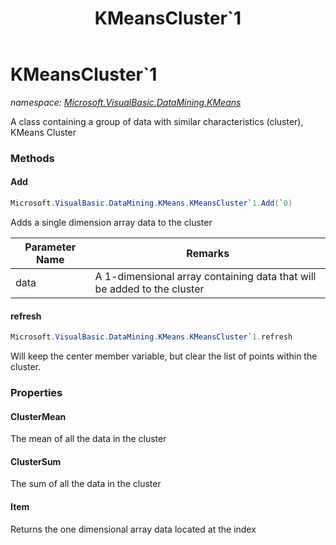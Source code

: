 ﻿---
title: KMeansCluster`1
---

# KMeansCluster`1
_namespace: [Microsoft.VisualBasic.DataMining.KMeans](N-Microsoft.VisualBasic.DataMining.KMeans.html)_

A class containing a group of data with similar characteristics (cluster), KMeans Cluster



### Methods

#### Add
```csharp
Microsoft.VisualBasic.DataMining.KMeans.KMeansCluster`1.Add(`0)
```
Adds a single dimension array data to the cluster

|Parameter Name|Remarks|
|--------------|-------|
|data|A 1-dimensional array containing data that will be added to the cluster|


#### refresh
```csharp
Microsoft.VisualBasic.DataMining.KMeans.KMeansCluster`1.refresh
```
Will keep the center member variable, but clear the list of points
 within the cluster.


### Properties

#### ClusterMean
The mean of all the data in the cluster
#### ClusterSum
The sum of all the data in the cluster
#### Item
Returns the one dimensional array data located at the index
